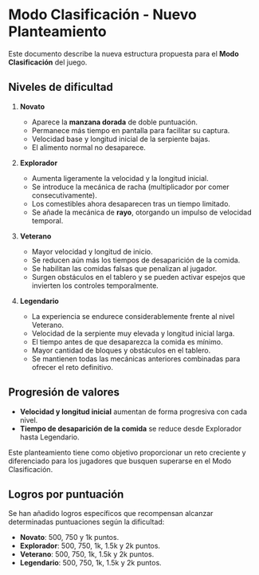 # Modo Clasificación - Nuevo Planteamiento

Este documento describe la nueva estructura propuesta para el **Modo Clasificación** del juego.

## Niveles de dificultad

1. **Novato**
   - Aparece la **manzana dorada** de doble puntuación.
   - Permanece más tiempo en pantalla para facilitar su captura.
   - Velocidad base y longitud inicial de la serpiente bajas.
   - El alimento normal no desaparece.

2. **Explorador**
   - Aumenta ligeramente la velocidad y la longitud inicial.
   - Se introduce la mecánica de racha (multiplicador por comer consecutivamente).
   - Los comestibles ahora desaparecen tras un tiempo limitado.
   - Se añade la mecánica de **rayo**, otorgando un impulso de velocidad temporal.

3. **Veterano**
   - Mayor velocidad y longitud de inicio.
   - Se reducen aún más los tiempos de desaparición de la comida.
   - Se habilitan las comidas falsas que penalizan al jugador.
   - Surgen obstáculos en el tablero y se pueden activar espejos que invierten los controles temporalmente.

4. **Legendario**
   - La experiencia se endurece considerablemente frente al nivel Veterano.
   - Velocidad de la serpiente muy elevada y longitud inicial larga.
   - El tiempo antes de que desaparezca la comida es mínimo.
   - Mayor cantidad de bloques y obstáculos en el tablero.
   - Se mantienen todas las mecánicas anteriores combinadas para ofrecer el reto definitivo.

## Progresión de valores

- **Velocidad y longitud inicial** aumentan de forma progresiva con cada nivel.
- **Tiempo de desaparición de la comida** se reduce desde Explorador hasta Legendario.

Este planteamiento tiene como objetivo proporcionar un reto creciente y diferenciado para los jugadores que busquen superarse en el Modo Clasificación.

## Logros por puntuación

Se han añadido logros específicos que recompensan alcanzar determinadas puntuaciones según la dificultad:

- **Novato**: 500, 750 y 1k puntos.
- **Explorador**: 500, 750, 1k, 1.5k y 2k puntos.
- **Veterano**: 500, 750, 1k, 1.5k y 2k puntos.
- **Legendario**: 500, 750, 1k, 1.5k y 2k puntos.
